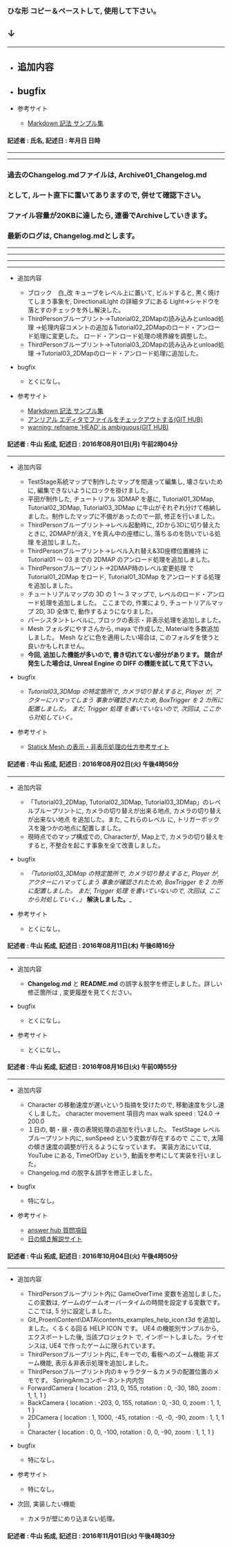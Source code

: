 ### ひな形 コピー＆ペーストして, 使用して下さい。
## ↓
***
* 追加内容
	-

* bugfix
	-

* 参考サイト
	- [Markdown 記法 サンプル集](http://qiita.com/tbpgr/items/989c6badefff69377da7)

#### 記述者 : 氏名, 記述日 : 年月日 日時
***
***
### 過去のChangelog.mdファイルは, Archive01_Changelog.md
### として, ルート直下に置いてありますので, 併せて確認下さい。
### ファイル容量が20KBに達したら, 連番でArchiveしていきます。
### 最新のログは, Changelog.mdとします。
***
***
***
***
* 追加内容
	- ブロック　白_改 キューブをレベル上に置いて, ビルドすると,
        黒く焼けてしまう事象を, DirectionalLight の詳細タブにある
        Light→シャドウを落とすのチェックを外し解決した。
    - ThirdPersonブループリント→Tutorial02_2DMapの読み込みとunload処理
        →処理内容コメントの追加＆Tutorial02_2DMapのロード・アンロード処理に変更した。
        ロード・アンロード処理の境界線を調整した。
    - ThirdPersonブループリント→Tutorial03_2DMapの読み込みとunload処理
        →Tutorial03_2DMapのロード・アンロード処理に追加した。

* bugfix
	- とくになし。

* 参考サイト
	- [Markdown 記法 サンプル集](http://qiita.com/tbpgr/items/989c6badefff69377da7)
    - [アンリアル エディタでファイルをチェックアウトする(GIT HUB)](https://docs.unrealengine.com/latest/JPN/Engine/Basics/SourceControl/InEditor/index.html)
    - [warning: refname 'HEAD' is ambiguous(GIT HUB)](https://gotohayato.com/content/11)

#### 記述者 : 牛山 拓成, 記述日 : 2016年08月01日(月) 午前2時04分
***
* 追加内容
	- TestStage系統マップで制作したマップを間違って編集し, 壊さないために, 編集できないようにロックを掛けました。
    - 平田が制作した, チュートリアル 3DMAP を基に, Tutorial01_3DMap, Tutorial02_3DMap, Tutorial03_3DMap
        に牛山がそれぞれ分けて格納しました。制作したマップに不備があったので一部, 修正を行いました。
    - ThirdPersonブループリント→レベル起動時に, 2Dから3Dに切り替えたときに, 2DMAPが消え, Yを真ん中の座標にし, 落ちるのを防いでいる処理
        を追加しました。
    - ThirdPersonブループリント→レベル入れ替え&3D座標位置維持
        に Tutorial01 ～ 03 までの 2DMAP のアンロード処理を追加しました。
    - ThirdPersonブループリント→2DMAP時のレベル変更処理
        で Tutorial01_2DMap をロード, Tutorial01_3DMap をアンロードする処理を追加しました。
    - チュートリアルマップの 3D の 1 ～ 3 マップで, レベルのロード・アンロード処理を追加しました。
        ここまでの, 作業により, チュートリアルマップ 2D, 3D 全体で, 動作するようになりました。
    - パーシスタントレベルに, ブロックの表示・非表示処理を追加しました。
    - Mesh フォルダにやすさんから, maya で作成した, Materialを多数追加しました。
        Mesh などに色を適用したい場合は, このフォルダを使うと良いかもしれません。
    - __今回, 追加した機能が多いので, 書き切れてない部分があります。
        競合が発生した場合は, Unreal Engine の DIFF の機能を試して見て下さい。__


* bugfix
	- _Tutorial03_3DMap の特定箇所で, カメラ切り替えすると, Player が, アクターにハマってしまう
        事象が確認されたため, BoxTrigger を 2 カ所に配置しました。
        まだ, Trigger 処理 を書いていないので, 次回は, ここから対処していく。_

* 参考サイト
	- [Statick Mesh の表示・非表示処理の仕方参考サイト](https://answers.unrealengine.com/questions/262267/set-visibility-set-actor-hidden-in-game-switches-f.html)

#### 記述者 : 牛山 拓成, 記述日 : 2016年08月02日(火) 午後4時56分
***
* 追加内容
	- 「Tutorial03_2DMap, Tutorial02_3DMap, Tutorial03_3DMap」のレベルブループリントに,
        カメラの切り替えが出来る地点, カメラの切り替えが出来ない地点 を追加した。また, これらのレベル
        に, トリガーボックスを幾つかの地点に配置しました。
    - 現時点でのマップ構成での, Characterが, Map上で, カメラの切り替えをすると, 不整合を起こす事象を全て改善しました。

* bugfix
	- _「Tutorial03_3DMap の特定箇所で, カメラ切り替えすると, Player が, アクターにハマってしまう
        事象が確認されたため, BoxTrigger を 2 カ所に配置しました。
        まだ, Trigger 処理 を書いていないので, 次回は, ここから対処していく。」_ __解決しました。___

* 参考サイト
	- とくになし。

#### 記述者 : 牛山 拓成, 記述日 : 2016年08月11日(木) 午後6時16分
***
* 追加内容
	- __Changelog.md__ と __README.md__ の誤字＆脱字を修正しました。詳しい修正箇所は
		, 変更履歴を見てください。

* bugfix
	- とくになし。

* 参考サイト
	- とくになし。

#### 記述者 : 牛山 拓成, 記述日 : 2016年08月16日(火) 午前0時55分
***
* 追加内容
	- Character の移動速度が遅いという指摘を受けたので, 移動速度を少し速くしました。
        character movement 項目内
        max walk speed : 124.0 → 200.0
    - １日の, 朝・昼・夜の表現処理の追加を行いました。
        TestStage レベルブループリント内に, sunSpeed という変数が存在するので
        ここで, 太陽の傾き速度の調整が行えるようになっています。
        実装方法にいては, YouTube にある, TimeOfDay という, 動画を参考にして実装を行いました。
	- Changelog.md の脱字＆誤字を修正しました。

* bugfix
	- 特になし。

* 参考サイト
	- [answer hub 質問項目](https://answers.unrealengine.com/questions/500459/%E3%82%AB%E3%83%A1%E3%83%A9%E3%81%AE%E8%A6%96%E7%82%B9%E3%81%AB%E3%81%A4%E3%81%84%E3%81%A6.html)
    - [日の傾き解説サイト](https://www.youtube.com/watch?v=xt_TIYthRUE)

#### 記述者 : 牛山 拓成, 記述日 : 2016年10月04日(火) 午後4時50分
***
* 追加内容
	- ThirdPersonブループリント内に GameOverTime 変数を追加しました。
		この変数は, ゲームのゲームオーバータイムの時間を設定する変数です。
		ここでは, 5 分に設定しました。
	- Git_Proen\Content\DATA\contents_examples_help_icon.t3d
		を追加しました。くるくる回る HELP ICON です。
		UE4 の機能別サンプルから, エクスポートした後, 当該プロジェクト
		で, インポートしました。ライセンスは, UE4 で作ったゲームに限られています。
	- ThirdPersonブループリント内に, Eキーでの, 看板へのズーム機能
		非ズーム機能, 表示＆非表示処理を追加しました。
	- ThirdPersonブループリント内のキャラクター＆カメラの配置位置のメモです。
		SpringArmコンポーネント内内包
	- ForwardCamera {
			location : 213, 0, 155,
			rotation : 0, -30, 180,
			zoom : 1, 1, 1
		}
	- BackCamera {
			location : -203, 0, 155,
			rotation : 0, -30, 0,
			zoom : 1, 1, 1
		}
	- 2DCamera {
			location : 1, 1000, -45,
			rotation : -0, -0, -90,
			zoom : 1, 1, 1
		}
	- Character {
			location : 0, 0, -100,
			rotation : 0, 0, -90,
			zoom : 1, 1, 1
		}

* bugfix
	- 特になし。

* 参考サイト
	- 特になし。

* 次回, 実装したい機能
	- カメラが壁にめり込まない処理。

#### 記述者 : 牛山 拓成, 記述日 : 2016年11月01日(火) 午後4時30分
